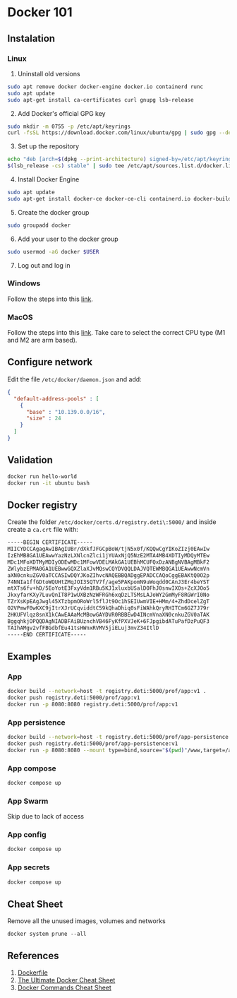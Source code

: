 # Docker 101

## Instalation

### Linux

1. Uninstall old versions 

```bash
sudo apt remove docker docker-engine docker.io containerd runc
sudo apt update
sudo apt-get install ca-certificates curl gnupg lsb-release
```

2. Add Docker's official GPG key

```bash
sudo mkdir -m 0755 -p /etc/apt/keyrings
curl -fsSL https://download.docker.com/linux/ubuntu/gpg | sudo gpg --dearmor -o /etc/apt/keyrings/docker.gpg
```

3. Set up the repository

```bash
echo "deb [arch=$(dpkg --print-architecture) signed-by=/etc/apt/keyrings/docker.gpg] https://download.docker.com/linux/ubuntu \
$(lsb_release -cs) stable" | sudo tee /etc/apt/sources.list.d/docker.list > /dev/null
```
4. Install Docker Engine

```bash
sudo apt update
sudo apt-get install docker-ce docker-ce-cli containerd.io docker-buildx-plugin docker-compose-plugin
```

5. Create the docker group

```bash
sudo groupadd docker
```

6. Add your user to the docker group

```bash
sudo usermod -aG docker $USER
```

7. Log out and log in

### Windows

Follow the steps into this [link](https://docs.docker.com/desktop/windows/wsl/).

### MacOS

Follow the steps into this [link](https://docs.docker.com/desktop/install/mac-install/).
Take care to select the correct CPU type (M1 and M2 are arm based).

## Configure network

Edit the file `/etc/docker/daemon.json` and add:
```json
{
  "default-address-pools" : [
    {
      "base" : "10.139.0.0/16",
      "size" : 24
    }
  ]
}
```

## Validation

```bash
docker run hello-world
docker run -it ubuntu bash
```

## Docker registry

Create the folder `/etc/docker/certs.d/registry.deti\:5000/` and inside create a `ca.crt` file with:
```txt
-----BEGIN CERTIFICATE-----
MIICYDCCAgagAwIBAgIUBr/dXkfJFGCpBoW/tjN5x0f/KQQwCgYIKoZIzj0EAwIw
IzEhMB8GA1UEAwwYazNzLXNlcnZlci1jYUAxNjQ5NzE2MTA4MB4XDTIyMDQyMTEw
MDc1MFoXDTMyMDIyODEwMDc1MFowVDELMAkGA1UEBhMCUFQxDzANBgNVBAgMBkF2
ZWlybzEPMA0GA1UEBwwGQXZlaXJvMQswCQYDVQQLDAJVQTEWMBQGA1UEAwwNcmVn
aXN0cnkuZGV0aTCCASIwDQYJKoZIhvcNAQEBBQADggEPADCCAQoCggEBAKtQ0O2p
74NNIa1ffGDtoWQUHtZMqJOI3SQTV7f/age5PAKpomN9uWoqdd0CAnJ3Er4beYST
mtXTs6fv+hD/5EoYotE3FxyVdm1RBu5KJ1xluxbUSalDOFhJ0snwIXOs+ZcXJOo5
JkxyfarKXy7LuvQnIT8P1wUXBzNzWFRGh6xqDzLTSMsLAJoWY2GmMyF8RGWrI0No
TZrXsKpEAgJwgl45XTzbpmORoWrl5flJt9Oc1hSEIUwmVIE+HMm/4+ZhdDcelZgT
O2VPmwF0wKXC9jItrXJrUCqviddtC59kQhaDhiq0sFiWAhkQryRHITCm6GZ7J79r
2HKUFVlqz8snX1kCAwEAAaMcMBowGAYDVR0RBBEwD4INcmVnaXN0cnkuZGV0aTAK
BggqhkjOPQQDAgNIADBFAiBUznchVB46FyKfPXVJeK+6FJpgibdATuPafDzPuQF3
TAIhAMgv2vfFBGdbfEu41tsHWnxRVMV5jiELuj3mvZ34ItlD
-----END CERTIFICATE-----
```

## Examples

### App

```bash
docker build --network=host -t registry.deti:5000/prof/app:v1 .
docker push registry.deti:5000/prof/app:v1
docker run -p 8080:8080 registry.deti:5000/prof/app:v1
```

### App persistence

```bash
docker build --network=host -t registry.deti:5000/prof/app-persistence:v1 .
docker push registry.deti:5000/prof/app-persistence:v1
docker run -p 8080:8080 --mount type=bind,source="$(pwd)"/www,target=/app/www registry.deti:5000/prof/app-persistence:v1
```

### App compose

```bash
docker compose up
```

### App Swarm

Skip due to lack of access

### App config

```bash
docker compose up
```

### App secrets

```bash
docker compose up
```

## Cheat Sheet

Remove all the unused images, volumes and networks

```
docker system prune --all
```

## References

1. [Dockerfile](https://docs.docker.com/engine/reference/builder/)
2. [The Ultimate Docker Cheat Sheet](https://dockerlabs.collabnix.com/docker/cheatsheet/)
3. [Docker Commands Cheat Sheet](https://pagertree.com/blog/docker-commands-cheat-sheet)